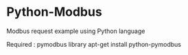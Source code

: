 # Python-Modbus

Modbus request example using Python language

Required :
pymodbus library
apt-get install python-pymodbus

